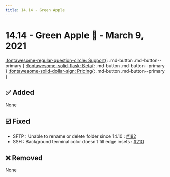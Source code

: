 ```yaml
---
title: 14.14 - Green Apple
---
```

# 14.14 - Green Apple :green_apple: - March 9, 2021

[:fontawesome-regular-question-circle: Support](/support/){: .md-button .md-button--primary }
[:fontawesome-solid-flask: Beta](/documentation/becoming-external-tester/){: .md-button .md-button--primary }
[:fontawesome-solid-dollar-sign: Pricing](/documentation/pricing){: .md-button .md-button--primary }

## :white_check_mark: Added
None

## :ballot_box_with_check: Fixed
* SFTP : Unable to rename or delete folder since 14.10 : [#182](https://github.com/isontheline/pro.webssh.net/issues/182)
* SSH : Background terminal color doesn't fill edge insets : [#210](https://github.com/isontheline/pro.webssh.net/issues/210)

## :x: Removed
None